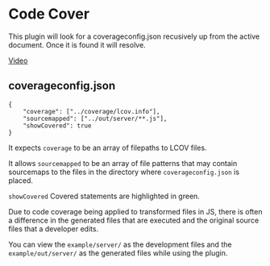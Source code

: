 # Code Cover

This plugin will look for a coverageconfig.json recusively up from the active document. Once it is found it will resolve.

[Video](https://www.youtube.com/watch?v=umXk8o_7Dss)

## coverageconfig.json

```
{
	"coverage": ["../coverage/lcov.info"],
	"sourcemapped": ["../out/server/**.js"],
	"showCovered": true
}
```

It expects `coverage` to be an array of filepaths to LCOV files.

It allows `sourcemapped` to be an array of file patterns that may contain sourcemaps to the files in the directory where `coverageconfig.json` is placed.

`showCovered` Covered statements are highlighted in green.

Due to code coverage being applied to transformed files in JS, there is often a difference in the generated files that are executed and the original source files that a developer edits.

You can view the `example/server/` as the development files and the `example/out/server/` as the generated files while using the plugin.
